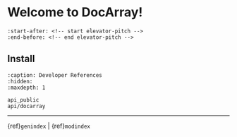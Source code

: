 # Welcome to DocArray!

```{include} ../README.md
:start-after: <!-- start elevator-pitch -->
:end-before: <!-- end elevator-pitch -->
```

## Install


```{toctree}
:caption: Developer References
:hidden:
:maxdepth: 1

api_public
api/docarray
```


---
{ref}`genindex` | {ref}`modindex`

